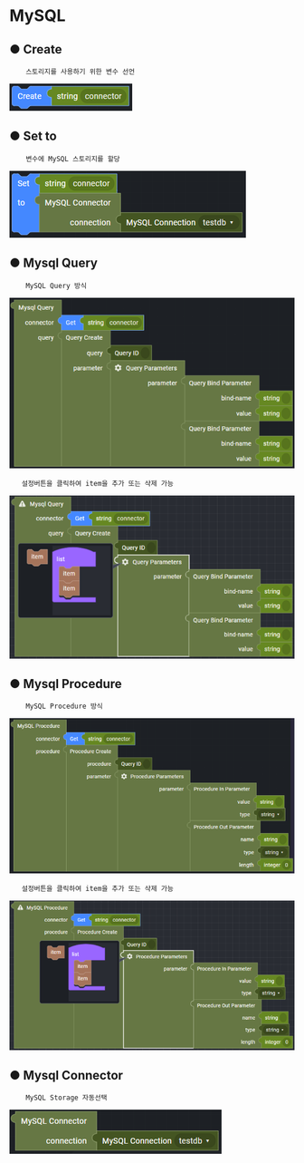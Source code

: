 # MySQL

## ● Create

        스토리지를 사용하기 위한 변수 선언

![](../../../img/assets/image%20%28259%29.png)

## ● Set to

        변수에 MySQL 스토리지를 할당

![](../../../img/assets/image%20%28288%29.png)

## ● Mysql Query

        MySQL Query 방식

![](../../../img/assets/image%20%28312%29.png)

       설정버튼을 클릭하여 item을 추가 또는 삭제 가능

![](../../../img/assets/image%20%28233%29.png)

## ● Mysql Procedure

        MySQL Procedure 방식

![](../../../img/assets/image%20%28313%29.png)

       설정버튼을 클릭하여 item을 추가 또는 삭제 가능

![](../../../img/assets/image%20%28236%29.png)

## ● Mysql Connector

        MySQL Storage 자동선택

![](../../../img/assets/image%20%28274%29.png)
